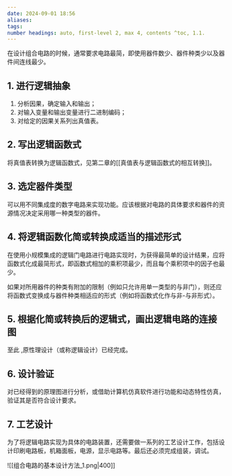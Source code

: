 ```yaml
---
date: 2024-09-01 18:56
aliases: 
tags: 
number headings: auto, first-level 2, max 4, contents ^toc, 1.1.
---
```

在设计组合电路的时候，通常要求电路最简，即使用器件数少、器件种类少以及器件间连线最少。

## 1. 进行逻辑抽象

1. 分析因果，确定输入和输出；
2. 对输入变量和输出变量进行二进制编码；
3. 对给定的因果关系列出真值表。

## 2. 写出逻辑函数式

将真值表转换为逻辑函数式，见第二章的[[真值表与逻辑函数式的相互转换]]。

## 3. 选定器件类型

可以用不同集成度的数字电路来实现功能。应该根据对电路的具体要求和器件的资源情况决定采用哪一种类型的器件。

## 4. 将逻辑函数化简或转换成适当的描述形式

在使用小规模集成的逻辑门电路进行电路实现时，为获得最简单的设计结果，应将函数式化成最简形式，即函数式相加的乘积项最少，而且每个乘积项中的因子也最少。

如果对所用器件的种类有附加的限制（例如只允许用单一类型的与非门），则还应将函数式变换成与器件种类相适应的形式（例如将函数式化作与非-与非形式）。

## 5. 根据化简或转换后的逻辑式，画出逻辑电路的连接图

至此 ,原性理设计（或称逻辑设计）已经完成。

## 6. 设计验证

对已经得到的原理图进行分析，或借助计算机仿真软件进行功能和动态特性仿真，验证其是否符合设计要求。

## 7. 工艺设计

为了将逻辑电路实现为具体的电路装置，还需要做一系列的工艺设计工作，包括设计印刷电路板，机箱面板，电源，显示电路等。最后还必须完成组装，调试。

![[组合电路的基本设计方法_1.png|400]]
